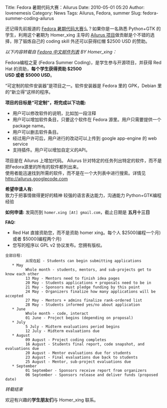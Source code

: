 Title: Fedora 暑期代码大赛：Ailurus 
Date: 2010-05-01 05:20
Author: lovenemesis
Category: News
Tags: Ailurus, Fedora, summer
Slug: fedora-summer-coding-ailurus

还记得先前报道的 [Fedora
暑期代码大赛](http://linuxtoy.org/archives/fedora-summer-coding-2010.html)么？如果你是一名熟悉
Python+GTK 的学生，利用这个暑期为 Homer\_xing 主导的 [Ailurus
项目](http://code.google.com/p/ailurus/)做贡献是个不错的选择，除了锻炼自己的
coding skill 外还可以获得红帽 $2500 USD 的赞助。

*以下内容转载自 [Fedora
中文邮件列表](https://admin.fedoraproject.org/mailman/listinfo/chinese)
BY Homer\_xing：*

Fedora编程之夏 (Fedora Summer Coding)，是学生参与开源项目，并获得 Red
Hat 的资助，**每个学生获得资助 $2500  
USD 或者 $5000 USD**。

“可定制的软件安装器”是项目之一。软件安装器是 Fedora 里的 GPK，Debian
里的“新立得”这样的程序。

**项目的目标是“可定制”，将完成以下功能:**

-   用户可以修改软件的说明，比如加一段注释
-   用户可以增加软件条目，只要这个软件在 Fedora 源里。用户只需要提供一个
    package name。
-   用户可以删去软件条目。
-   经过用户许可后，用户进行的改动可以上传到 google app-engine 的 web
    service
-   支持插件。用户可以增加自定义的API。

项目是在 Ailurus 上增加代码。 Ailurus
针对特定的任务列出特定的软件，而不是把Fedora源里的所有的软件都列出来。  
使用者能迅速找到所需的软件，而不是在一个大列表中进行搜索。详情见
http://ailurus.googlecode.com

**希望申请人有:**  
致力于把事情做得更好的精神 较强的语言表达能力，沟通能力
Python+GTK编程经验

**如何申请:** 发简历到 `homer.xing [At] gmail.com`，截止日期是
**五月十三日**

**FAQ:**

-   Red Hat 直接资助您，而不是资助 homer xing。每个人 $2500(编程一个月)
    或者 $5000(编程两个月)
-   您写的程序以 GPL v2 协议发布。您拥有版权。

<!-- -->

    全部日程:
             从现在起 - Students can begin submitting applications
       * May
             Whole month - students, mentors, and sub-projects get to
    know each other
             13 May - Mentors need to finish idea pages
             20 May - Students applications + proposals need to be in
             21 May - Sponsors must pledge funding by this point
             24 May - Organizers finalize how many applications will be accepted
             27 May - Mentors + admins finalize rank-ordered list
             28 May - Students informed yes/no about application
       * June
             Whole month - code, interact
             01 June - Project begins (depending on proposal)
       * July
             5 July - Midterm evaluations period begins
             12 July - Midterm evaluations due
       * August
             09 August - Project coding completes
             16 August - Students final report, code snapshot, and evaluations due
             20 August - Mentor evaluations due for students
             23 August - Final evaluations due back to students
             25 August - Mentor, sub-project evaluations due
       * September
             01 September - Sponsors receive report from organizers
             06 September - Sponsors release and deliver funds (proposed date)

*转载结束*

欢迎有兴趣的**学生朋友们**与 Homer\_xing 联系。
